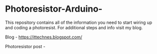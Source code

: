 # Photoresistor-Arduino-
This repository contains all of the information you need to start wiring up and coding a photoresist.
For additional steps and info visit my blog.

Blog - https://ittechnes.blogspot.com/

Photoresistor post - 
